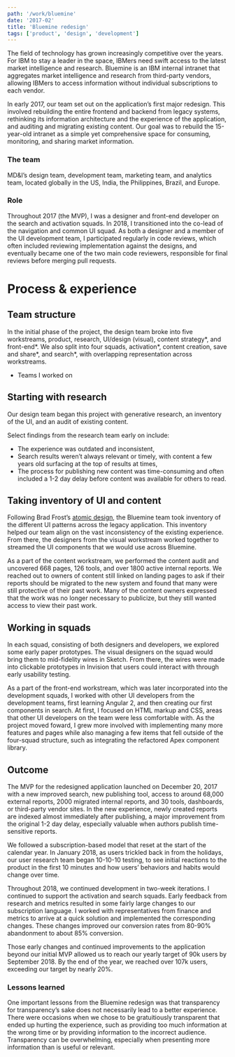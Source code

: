 ```yaml
---
path: '/work/bluemine'
date: '2017-02'
title: 'Bluemine redesign'
tags: ['product', 'design', 'development']
---
```


The field of technology has grown increasingly competitive over the years. For IBM to stay a leader in the space, IBMers need swift access to the latest market intelligence and research. Bluemine is an IBM internal intranet that aggregates market intelligence and research from third-party vendors, allowing IBMers to access information without individual subscriptions to each vendor.

In early 2017, our team set out on the application’s first major redesign. This involved rebuilding the entire frontend and backend from legacy systems, rethinking its information architecture and the experience of the application, and auditing and migrating existing content. Our goal was to rebuild the 15-year-old intranet as a simple yet comprehensive space for consuming, monitoring, and sharing market information.

### The team
MD&I’s design team, development team, marketing team, and analytics team, located globally in the US, India, the Philippines, Brazil, and Europe.

### Role
Throughout 2017 (the MVP), I was a designer and front-end developer on the search and activation squads. In 2018, I transitioned into the co-lead of the navigation and common UI squad. As both a designer and a member of the UI development team, I participated regularly in code reviews, which often included reviewing implementation against the designs, and eventually became one of the two main code reviewers, responsible for final reviews before merging pull requests.

# Process & experience
## Team structure
In the initial phase of the project, the design team broke into five workstreams, product, research, UI/design (visual), content strategy*, and front-end*. We also split into four squads, activation*, content creation, save and share*, and search*, with overlapping representation across workstreams.

* Teams I worked on

## Starting with research
Our design team began this project with generative research, an inventory of the UI, and an audit of existing content.

Select findings from the research team early on include:
- The experience was outdated and inconsistent,
- Search results weren’t always relevant or timely, with content a few years old surfacing at the top of results at times,
- The process for publishing new content was time-consuming and often included a 1-2 day delay before content was available for others to read.

## Taking inventory of UI and content
Following Brad Frost’s [atomic design](http://atomicdesign.bradfrost.com/), the Bluemine team took inventory of the different UI patterns across the legacy application. This inventory helped our team align on the vast inconsistency of the existing experience. From there, the designers from the visual workstream worked together to streamed the UI components that we would use across Bluemine.

As a part of the content workstream, we performed the content audit and uncovered 668 pages, 126 tools, and over 1800 active internal reports. We reached out to owners of content still linked on landing pages to ask if their reports should be migrated to the new system and found that many were still protective of their past work. Many of the content owners expressed that the work was no longer necessary to publicize, but they still wanted access to view their past work.

## Working in squads
In each squad, consisting of both designers and developers, we explored some early paper prototypes. The visual designers on the squad would bring them to mid-fidelity wires in Sketch. From there, the wires were made into clickable prototypes in Invision that users could interact with through early usability testing.

As a part of the front-end workstream, which was later incorporated into the development squads, I worked with other UI developers from the development teams, first learning Angular 2, and then creating our first components in search. At first, I focused on HTML markup and CSS, areas that other UI developers on the team were less comfortable with. As the project moved foward, I grew more involved with implementing many more features and pages while also managing a few items that fell outside of the four-squad structure, such as integrating the refactored Apex component library.

## Outcome
The MVP for the redesigned application launched on December 20, 2017 with a new improved search, new publishing tool, access to around 68,000 external reports, 2000 migrated internal reports, and 30 tools, dashboards, or third-party vendor sites. In the new experience, newly created reports are indexed almost immediately after publishing, a major improvement from the original 1-2 day delay, especially valuable when authors publish time-sensitive reports.

We followed a subscription-based model that reset at the start of the calendar year. In January 2018, as users trickled back in from the holidays, our user research team began 10-10-10 testing, to see initial reactions to the product in the first 10 minutes and how users’ behaviors and habits would change over time.

Throughout 2018, we continued development in two-week iterations. I continued to support the activation and search squads. Early feedback from research and metrics resulted in some fairly large changes to our subscription language. I worked with representatives from finance and metrics to arrive at a quick solution and implemented the corresponding changes. These changes improved our conversion rates from 80-90% abandonment to about 85% conversion.

Those early changes and continued improvements to the application beyond our initial MVP allowed us to reach our yearly target of 90k users by September 2018. By the end of the year, we reached over 107k users, exceeding our target by nearly 20%.

### Lessons learned
One important lessons from the Bluemine redesign was that transparency for transparency’s sake does not necessarily lead to a better experience. There were occasions when we chose to be gratuitiously transparent that ended up hurting the experience, such as providing too much information at the wrong time or by providing information to the incorrect audience. Transparency can be overwhelming, especially when presenting more information than is useful or relevant.
